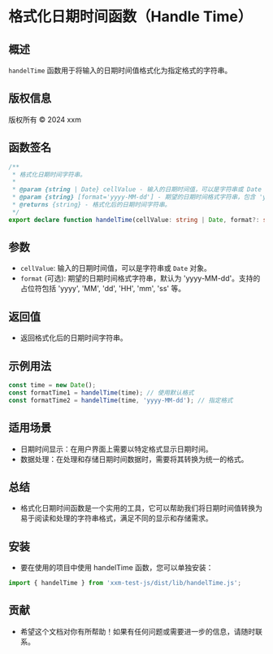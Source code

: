 # 格式化日期时间函数（Handle Time）

## 概述

`handelTime` 函数用于将输入的日期时间值格式化为指定格式的字符串。

## 版权信息

版权所有 © 2024 xxm

## 函数签名

```typescript
/**
 * 格式化日期时间字符串。
 * 
 * @param {string | Date} cellValue - 输入的日期时间值，可以是字符串或 Date 对象。
 * @param {string} [format='yyyy-MM-dd'] - 期望的日期时间格式字符串，包含 'yyyy', 'MM', 'dd', 'HH', 'mm', 'ss' 等占位符。
 * @returns {string} - 格式化后的日期时间字符串。
 */
export declare function handelTime(cellValue: string | Date, format?: string): string;
```

## 参数

- `cellValue`: 输入的日期时间值，可以是字符串或 `Date` 对象。
- `format` (可选): 期望的日期时间格式字符串，默认为 'yyyy-MM-dd'。支持的占位符包括 'yyyy', 'MM', 'dd', 'HH', 'mm', 'ss' 等。

## 返回值

- 返回格式化后的日期时间字符串。

## 示例用法

```js
const time = new Date();
const formatTime1 = handelTime(time); // 使用默认格式
const formatTime2 = handelTime(time, 'yyyy-MM-dd'); // 指定格式
```

## 适用场景

- 日期时间显示：在用户界面上需要以特定格式显示日期时间。
- 数据处理：在处理和存储日期时间数据时，需要将其转换为统一的格式。

## 总结

- 格式化日期时间函数是一个实用的工具，它可以帮助我们将日期时间值转换为易于阅读和处理的字符串格式，满足不同的显示和存储需求。

## 安装

- 要在使用的项目中使用 handelTime 函数，您可以单独安装：
```js
import { handelTime } from 'xxm-test-js/dist/lib/handelTime.js';
```

## 贡献

- 希望这个文档对你有所帮助！如果有任何问题或需要进一步的信息，请随时联系。
